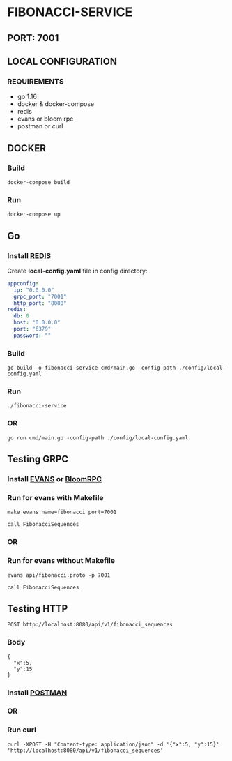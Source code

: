 # FIBONACCI-SERVICE

## PORT: 7001

## LOCAL CONFIGURATION

### REQUIREMENTS
- go 1.16
- docker & docker-compose
- redis
- evans or bloom rpc
- postman or curl

## DOCKER

### Build
```shell
docker-compose build
```
### Run
```shell
docker-compose up
```

## Go

### Install [REDIS](https://redis.io/download)

Create **local-config.yaml** file in config directory:
```yaml
appconfig:
  ip: "0.0.0.0"
  grpc_port: "7001"
  http_port: "8080"
redis:
  db: 0
  host: "0.0.0.0"
  port: "6379"
  password: ""
```

### Build
```shell
go build -o fibonacci-service cmd/main.go -config-path ./config/local-config.yaml
```
### Run
```shell
./fibonacci-service
```

### OR

```shell
go run cmd/main.go -config-path ./config/local-config.yaml
```

## Testing GRPC

### Install [EVANS](https://github.com/ktr0731/evans) or [BloomRPC](https://github.com/uw-labs/bloomrpc)

### Run for evans with Makefile
```shell
make evans name=fibonacci port=7001

call FibonacciSequences
```

### OR

### Run for evans without Makefile
```shell
evans api/fibonacci.proto -p 7001

call FibonacciSequences
```

## Testing HTTP

```shell
POST http://localhost:8080/api/v1/fibonacci_sequences
```

### Body

```shell
{
  "x":5,
  "y":15
}
```

### Install [POSTMAN](https://www.postman.com/downloads/)

### OR

### Run curl 
```shell
curl -XPOST -H "Content-type: application/json" -d '{"x":5, "y":15}' 'http://localhost:8080/api/v1/fibonacci_sequences'
```